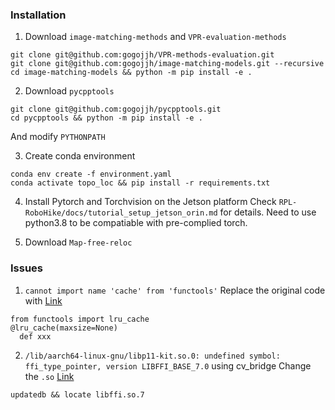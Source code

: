 ### Installation

1. Download ```image-matching-methods``` and ```VPR-evaluation-methods```
```
git clone git@github.com:gogojjh/VPR-methods-evaluation.git
git clone git@github.com:gogojjh/image-matching-models.git --recursive
cd image-matching-models && python -m pip install -e .
```

2. Download ```pycpptools```
```
git clone git@github.com:gogojjh/pycpptools.git
cd pycpptools && python -m pip install -e .
```
And modify ```PYTHONPATH```

3. Create conda environment
```
conda env create -f environment.yaml
conda activate topo_loc && pip install -r requirements.txt
```

4. Install Pytorch and Torchvision on the Jetson platform
Check ```RPL-RoboHike/docs/tutorial_setup_jetson_orin.md``` for details. Need to use python3.8 to be compatiable with pre-complied torch.

5. Download ```Map-free-reloc```

<!-- 4. (Not used) Check CUDA version and install correct torch [link](https://pytorch.org/get-started/previous-versions/) nad [link](https://pytorch.org/get-started/locally/)
```
nvcc -V
# CUDA 10.2
pip install torch==1.9.1+cu102 torchvision==0.10.1+cu102 torchaudio==0.9.1 -f https://download.pytorch.org/whl/torch_stable.html
# CUDA 11.3
pip install torch==1.11.0+cu113 torchvision==0.12.0+cu113 torchaudio==0.11.0 --extra-index-url https://download.pytorch.org/whl/cu113
# CUDA 11.8
pip install torch torchvision torchaudio --index-url https://download.pytorch.org/whl/cu118
# conda install pytorch==2.3.0 torchvision==0.18.0 torchaudio==2.3.0 pytorch-cuda=11.8 -c pytorch -c nvidia
``` -->

<!-- 1. ```export PYTHONPATH=$PYTHONPATH:~/robohike_ws/src``` -->

### Issues
1. ```cannot import name 'cache' from 'functools'```
Replace the original code with [Link](https://stackoverflow.com/questions/66846743/importerror-cannot-import-name-cache-from-functools)
```shell script
from functools import lru_cache
@lru_cache(maxsize=None)
  def xxx
```
2. ```/lib/aarch64-linux-gnu/libp11-kit.so.0: undefined symbol: ffi_type_pointer, version LIBFFI_BASE_7.0``` using cv_bridge
Change the ```.so``` [Link](https://blog.csdn.net/qq_38606680/article/details/129118491)
```
updatedb && locate libffi.so.7

```

